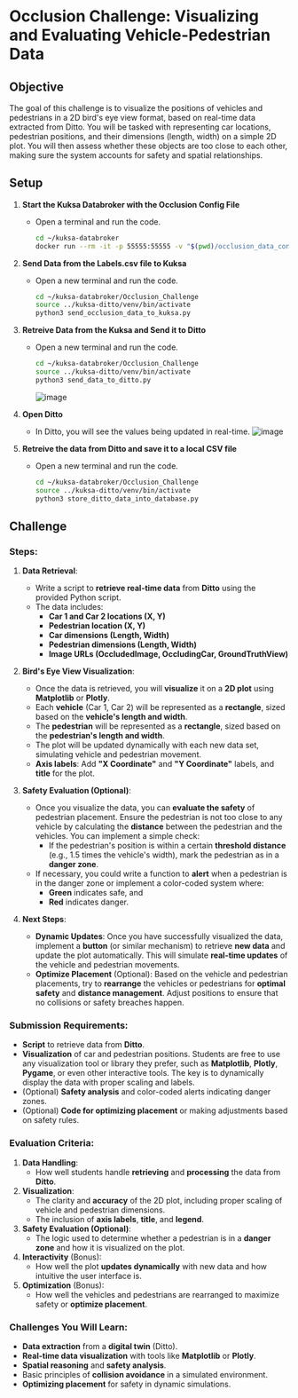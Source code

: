 # Occlusion Challenge: Visualizing and Evaluating Vehicle-Pedestrian Data

## Objective
The goal of this challenge is to visualize the positions of vehicles and pedestrians in a 2D bird's eye view format, based on real-time data extracted from Ditto. You will be tasked with representing car locations, pedestrian positions, and their dimensions (length, width) on a simple 2D plot. You will then assess whether these objects are too close to each other, making sure the system accounts for safety and spatial relationships.

## Setup
1. **Start the Kuksa Databroker with the Occlusion Config File**
   - Open a terminal and run the code.
     ```bash 
     cd ~/kuksa-databroker
     docker run --rm -it -p 55555:55555 -v "$(pwd)/occlusion_data_config.json:/occlusion_data_config.json" ghcr.io/eclipse-kuksa/kuksa-databroker:main --insecure --vss /occlusion_data_config.json
     ```

2. **Send Data from the Labels.csv file to Kuksa**
   - Open a new terminal and run the code.
     ```bash 
     cd ~/kuksa-databroker/Occlusion_Challenge
     source ../kuksa-ditto/venv/bin/activate
     python3 send_occlusion_data_to_kuksa.py
     ```

3. **Retreive Data from the Kuksa and Send it to Ditto**
   - Open a new terminal and run the code.
     ```bash 
     cd ~/kuksa-databroker/Occlusion_Challenge
     source ../kuksa-ditto/venv/bin/activate
     python3 send_data_to_ditto.py
     ```
     ![image](https://github.com/user-attachments/assets/c40f57cc-d069-4da9-8a2b-9a8f99b970a0)

4. **Open Ditto**
    - In Ditto, you will see the values being updated in real-time.
      ![image](https://github.com/user-attachments/assets/7568e53f-642d-4b65-9ca5-2433c680b12f)

5. **Retreive the data from Ditto and save it to a local CSV file**
   - Open a new terminal and run the code.
     ```bash 
     cd ~/kuksa-databroker/Occlusion_Challenge
     source ../kuksa-ditto/venv/bin/activate
     python3 store_ditto_data_into_database.py
     ```   


## Challenge

### Steps:

1. **Data Retrieval**:
   - Write a script to **retrieve real-time data** from **Ditto** using the provided Python script.
   - The data includes:
     - **Car 1 and Car 2 locations (X, Y)**
     - **Pedestrian location (X, Y)**
     - **Car dimensions (Length, Width)**
     - **Pedestrian dimensions (Length, Width)**
     - **Image URLs (OccludedImage, OccludingCar, GroundTruthView)**

2. **Bird's Eye View Visualization**:
   - Once the data is retrieved, you will **visualize** it on a **2D plot** using **Matplotlib** or **Plotly**.
   - Each **vehicle** (Car 1, Car 2) will be represented as a **rectangle**, sized based on the **vehicle's length and width**.
   - The **pedestrian** will be represented as a **rectangle**, sized based on the **pedestrian's length and width**.
   - The plot will be updated dynamically with each new data set, simulating vehicle and pedestrian movement.
   - **Axis labels**: Add **"X Coordinate"** and **"Y Coordinate"** labels, and **title** for the plot.

3. **Safety Evaluation (Optional)**:
   - Once you visualize the data, you can **evaluate the safety** of pedestrian placement. Ensure the pedestrian is not too close to any vehicle by calculating the **distance** between the pedestrian and the vehicles. You can implement a simple check:
     - If the pedestrian's position is within a certain **threshold distance** (e.g., 1.5 times the vehicle's width), mark the pedestrian as in a **danger zone**.
   - If necessary, you could write a function to **alert** when a pedestrian is in the danger zone or implement a color-coded system where:
     - **Green** indicates safe, and
     - **Red** indicates danger.

4. **Next Steps**:
   - **Dynamic Updates**: Once you have successfully visualized the data, implement a **button** (or similar mechanism) to retrieve **new data** and update the plot automatically. This will simulate **real-time updates** of the vehicle and pedestrian movements.
   - **Optimize Placement** (Optional): Based on the vehicle and pedestrian placements, try to **rearrange** the vehicles or pedestrians for **optimal safety** and **distance management**. Adjust positions to ensure that no collisions or safety breaches happen.

### Submission Requirements:
- **Script** to retrieve data from **Ditto**.
- **Visualization** of car and pedestrian positions. Students are free to use any visualization tool or library they prefer, such as **Matplotlib**, **Plotly**, **Pygame**, or even other interactive tools. The key is to dynamically display the data with proper scaling and labels.
- (Optional) **Safety analysis** and color-coded alerts indicating danger zones.
- (Optional) **Code for optimizing placement** or making adjustments based on safety rules.

### Evaluation Criteria:
1. **Data Handling**:
   - How well students handle **retrieving** and **processing** the data from **Ditto**.
2. **Visualization**:
   - The clarity and **accuracy** of the 2D plot, including proper scaling of vehicle and pedestrian dimensions.
   - The inclusion of **axis labels**, **title**, and **legend**.
3. **Safety Evaluation (Optional)**:
   - The logic used to determine whether a pedestrian is in a **danger zone** and how it is visualized on the plot.
4. **Interactivity** (Bonus):
   - How well the plot **updates dynamically** with new data and how intuitive the user interface is.
5. **Optimization** (Bonus):
   - How well the vehicles and pedestrians are rearranged to maximize safety or **optimize placement**.

### Challenges You Will Learn:
- **Data extraction** from a **digital twin** (Ditto).
- **Real-time data visualization** with tools like **Matplotlib** or **Plotly**.
- **Spatial reasoning** and **safety analysis**.
- Basic principles of **collision avoidance** in a simulated environment.
- **Optimizing placement** for safety in dynamic simulations.
